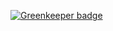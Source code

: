 

[![Greenkeeper badge](https://badges.greenkeeper.io/selfdeceited/vitya.svg)](https://greenkeeper.io/)